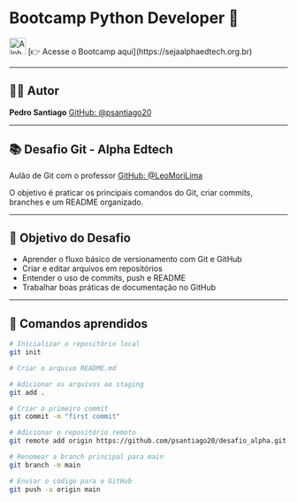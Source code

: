 # Bootcamp Python Developer 🚀

<img src="imagens/Alpha.jpeg" alt="Alpha Logo" height="30px" />
[👉 Acesse o Bootcamp aqui](https://sejaalphaedtech.org.br)

---

## 👨‍💻 Autor

**Pedro Santiago**
[GitHub: @psantiago20](https://github.com/psantiago20)

---

## 📚 Desafio Git - Alpha Edtech

Aulão de Git com o professor [GitHub: @LeoMoriLima](https://github.com/LeoMoriLima)

O objetivo é praticar os principais comandos do Git, criar commits, branches e um README organizado.

---

## 🧩 Objetivo do Desafio

- Aprender o fluxo básico de versionamento com Git e GitHub  
- Criar e editar arquivos em repositórios  
- Entender o uso de commits, push e README  
- Trabalhar boas práticas de documentação no GitHub  

---

## 🧠 Comandos aprendidos

```bash
# Inicializar o repositório local
git init

# Criar o arquivo README.md

# Adicionar os arquivos ao staging
git add .

# Criar o primeiro commit
git commit -m "first commit"

# Adicionar o repositório remoto
git remote add origin https://github.com/psantiago20/desafio_alpha.git

# Renomear a branch principal para main
git branch -m main

# Enviar o código para o GitHub
git push -u origin main
